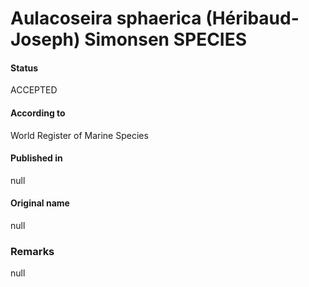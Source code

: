 Aulacoseira sphaerica (Héribaud-Joseph) Simonsen SPECIES
=======

#### Status
ACCEPTED

#### According to
World Register of Marine Species

#### Published in
null

#### Original name
null

### Remarks
null